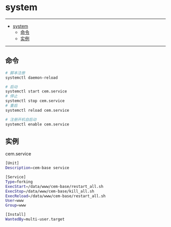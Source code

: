 # system

------

- [system](#system)
  - [命令](#命令)
  - [实例](#实例)

------

## 命令

```sh
# 脚本注册
systemctl daemon-reload

# 启动
systemctl start cem.service
# 停止
systemctl stop cem.service
# 重启
systemctl reload cem.service

# 注册开机自启动
systemctl enable cem.service
```

## 实例

cem.service

```sh
[Unit]
Description=cem-base service

[Service]
Type=forking
ExecStart=/data/www/cem-base/restart_all.sh
ExecStop=/data/www/cem-base/kill_all.sh
ExecReload=/data/www/cem-base/restart_all.sh
User=www
Group=www

[Install]
WantedBy=multi-user.target
```
